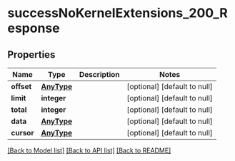 # successNoKernelExtensions_200_Response

## Properties
Name | Type | Description | Notes
------------ | ------------- | ------------- | -------------
**offset** | [**AnyType**](.md) |  | [optional] [default to null]
**limit** | **integer** |  | [optional] [default to null]
**total** | **integer** |  | [optional] [default to null]
**data** | [**AnyType**](.md) |  | [optional] [default to null]
**cursor** | [**AnyType**](.md) |  | [optional] [default to null]

[[Back to Model list]](../README.md#documentation-for-models) [[Back to API list]](../README.md#documentation-for-api-endpoints) [[Back to README]](../README.md)


